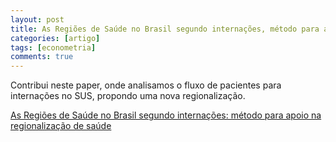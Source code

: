 ```yaml
---
layout: post
title: As Regiões de Saúde no Brasil segundo internações, método para apoio na regionalização de saúde
categories: [artigo]
tags: [econometria]
comments: true
---
```


Contribui neste paper, onde analisamos o fluxo de pacientes para internações no SUS, propondo uma nova regionalização.

<!--more-->

[As Regiões de Saúde no Brasil segundo internações: método para apoio na regionalização de saúde](http://dx.doi.org/10.1590/0102-311x00076118)